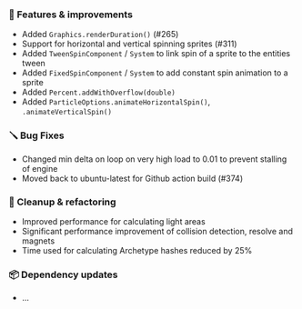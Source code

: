 ### 🚀 Features & improvements

- Added `Graphics.renderDuration()` (#265)
- Support for horizontal and vertical spinning sprites (#311)
- Added `TweenSpinComponent` / `System` to link spin of a sprite to the entities tween
- Added `FixedSpinComponent` / `System` to add constant spin animation to a sprite
- Added `Percent.addWithOverflow(double)`
- Added `ParticleOptions.animateHorizontalSpin()`, `.animateVerticalSpin()`

### 🪛 Bug Fixes

- Changed min delta on loop on very high load to 0.01 to prevent stalling of engine
- Moved back to ubuntu-latest for Github action build (#374)

### 🧽 Cleanup & refactoring

- Improved performance for calculating light areas
- Significant performance improvement of collision detection, resolve and magnets
- Time used for calculating Archetype hashes reduced by 25%

### 📦 Dependency updates

- ...